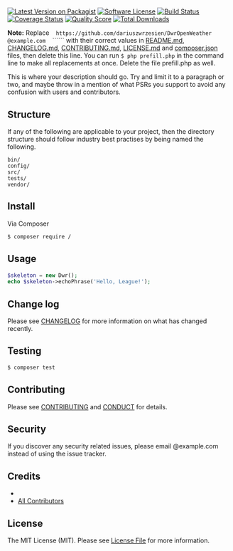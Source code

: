 # 

[![Latest Version on Packagist][ico-version]][link-packagist]
[![Software License][ico-license]](LICENSE.md)
[![Build Status][ico-travis]][link-travis]
[![Coverage Status][ico-scrutinizer]][link-scrutinizer]
[![Quality Score][ico-code-quality]][link-code-quality]
[![Total Downloads][ico-downloads]][link-downloads]

**Note:** Replace `````` `````` ```https://github.com/dariuszwrzesien/DwrOpenWeather``` ```@example.com``` `````` `````` `````` with their correct values in [README.md](README.md), [CHANGELOG.md](CHANGELOG.md), [CONTRIBUTING.md](CONTRIBUTING.md), [LICENSE.md](LICENSE.md) and [composer.json](composer.json) files, then delete this line. You can run `$ php prefill.php` in the command line to make all replacements at once. Delete the file prefill.php as well.

This is where your description should go. Try and limit it to a paragraph or two, and maybe throw in a mention of what
PSRs you support to avoid any confusion with users and contributors.

## Structure

If any of the following are applicable to your project, then the directory structure should follow industry best practises by being named the following.

```
bin/        
config/
src/
tests/
vendor/
```


## Install

Via Composer

``` bash
$ composer require /
```

## Usage

``` php
$skeleton = new Dwr();
echo $skeleton->echoPhrase('Hello, League!');
```

## Change log

Please see [CHANGELOG](CHANGELOG.md) for more information on what has changed recently.

## Testing

``` bash
$ composer test
```

## Contributing

Please see [CONTRIBUTING](CONTRIBUTING.md) and [CONDUCT](CONDUCT.md) for details.

## Security

If you discover any security related issues, please email @example.com instead of using the issue tracker.

## Credits

- [][link-author]
- [All Contributors][link-contributors]

## License

The MIT License (MIT). Please see [License File](LICENSE.md) for more information.

[ico-version]: https://img.shields.io/packagist/v//.svg?style=flat-square
[ico-license]: https://img.shields.io/badge/license-MIT-brightgreen.svg?style=flat-square
[ico-travis]: https://img.shields.io/travis///master.svg?style=flat-square
[ico-scrutinizer]: https://img.shields.io/scrutinizer/coverage/g//.svg?style=flat-square
[ico-code-quality]: https://img.shields.io/scrutinizer/g//.svg?style=flat-square
[ico-downloads]: https://img.shields.io/packagist/dt//.svg?style=flat-square

[link-packagist]: https://packagist.org/packages//
[link-travis]: https://travis-ci.org//
[link-scrutinizer]: https://scrutinizer-ci.com/g///code-structure
[link-code-quality]: https://scrutinizer-ci.com/g//
[link-downloads]: https://packagist.org/packages//
[link-author]: https://github.com/
[link-contributors]: ../../contributors

